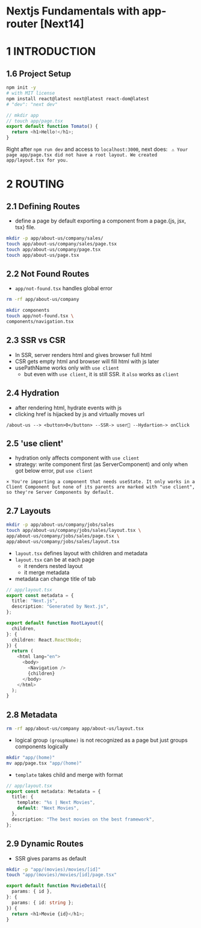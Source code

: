 # Nextjs Fundamentals with app-router [Next14]

# 1 INTRODUCTION

## 1.6 Project Setup

```sh
npm init -y
# with MIT license
npm install react@latest next@latest react-dom@latest
# "dev": "next dev"
```

```ts
// mkdir app
// touch app/page.tsx
export default function Tomato() {
  return <h1>Hello!</h1>;
}
```

Right after `npm run dev` and access to `localhost:3000`, next does:
` ⚠ Your page app/page.tsx did not have a root layout. We created app/layout.tsx for you.`

# 2 ROUTING

## 2.1 Defining Routes

- define a page by default exporting a component from a page.{js, jsx, tsx} file.

```sh
mkdir -p app/about-us/company/sales/
touch app/about-us/company/sales/page.tsx
touch app/about-us/company/page.tsx
touch app/about-us/page.tsx
```

## 2.2 Not Found Routes

- `app/not-found.tsx` handles global error

```sh
rm -rf app/about-us/company

mkdir components
touch app/not-found.tsx \
components/navigation.tsx
```

## 2.3 SSR vs CSR

- In SSR, server renders html and gives browser full html
- CSR gets empty html and browser will fill html with js later
- usePathName works only with `use client`
  - but even with `use client`, it is still SSR. it `also` works as `client`

## 2.4 Hydration

- after rendering html, hydrate events with js
- clicking href is hijacked by js and virtually moves url

```
/about-us --> <button>0</button> --SSR-> user👀 --Hydartion-> onClick
```

## 2.5 'use client'

- hydration only affects component with `use client`
- strategy: write component first (as ServerComponent) and only when got below error, put `use client`

```
× You're importing a component that needs useState. It only works in a Client Component but none of its parents are marked with "use client", so they're Server Components by default.
```

## 2.7 Layouts

```sh
mkdir -p app/about-us/company/jobs/sales
touch app/about-us/company/jobs/sales/layout.tsx \
app/about-us/company/jobs/sales/page.tsx \
app/about-us/company/jobs/sales/layout.tsx
```

- `layout.tsx` defines layout with children and metadata
- `layout.tsx` can be at each page
  - it renders nested layout
  - it merge metadata
- metadata can change title of tab

```ts
// app/layout.tsx
export const metadata = {
  title: "Next.js",
  description: "Generated by Next.js",
};

export default function RootLayout({
  children,
}: {
  children: React.ReactNode;
}) {
  return (
    <html lang="en">
      <body>
        <Navigation />
        {children}
      </body>
    </html>
  );
}
```

## 2.8 Metadata

```sh
rm -rf app/about-us/company app/about-us/layout.tsx
```

- logical group `(groupName)` is not recognized as a page but just groups components logically

```sh
mkdir "app/(home)"
mv app/page.tsx "app/(home)"
```

- `template` takes child and merge with format

```ts
// app/layout.tsx
export const metadata: Metadata = {
  title: {
    template: "%s | Next Movies",
    default: "Next Movies",
  },
  description: "The best movies on the best framework",
};
```

## 2.9 Dynamic Routes

- SSR gives params as default

```sh
mkdir -p "app/(movies)/movies/[id]"
touch "app/(movies)/movies/[id]/page.tsx"
```

```ts
export default function MovieDetail({
  params: { id },
}: {
  params: { id: string };
}) {
  return <h1>Movie {id}</h1>;
}
```
